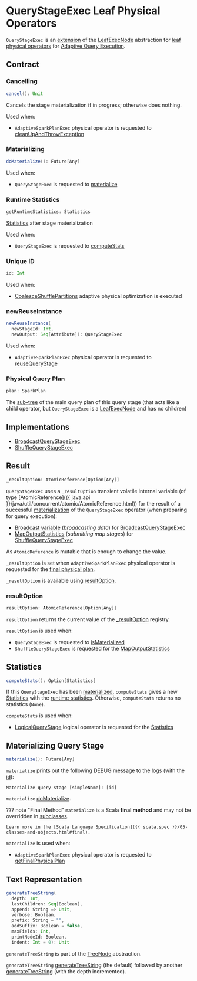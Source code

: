 # QueryStageExec Leaf Physical Operators

`QueryStageExec` is an [extension](#contract) of the [LeafExecNode](../physical-operators/SparkPlan.md#LeafExecNode) abstraction for [leaf physical operators](#implementations) for [Adaptive Query Execution](index.md).

## Contract

### <span id="cancel"> Cancelling

```scala
cancel(): Unit
```

Cancels the stage materialization if in progress; otherwise does nothing.

Used when:

* `AdaptiveSparkPlanExec` physical operator is requested to [cleanUpAndThrowException](../physical-operators/AdaptiveSparkPlanExec.md#cleanUpAndThrowException)

### <span id="doMaterialize"> Materializing

```scala
doMaterialize(): Future[Any]
```

Used when:

* `QueryStageExec` is requested to [materialize](#materialize)

### <span id="getRuntimeStatistics"> Runtime Statistics

```scala
getRuntimeStatistics: Statistics
```

[Statistics](../logical-operators/Statistics.md) after stage materialization

Used when:

* `QueryStageExec` is requested to [computeStats](#computeStats)

### <span id="id"> Unique ID

```scala
id: Int
```

Used when:

* [CoalesceShufflePartitions](CoalesceShufflePartitions.md) adaptive physical optimization is executed

### <span id="newReuseInstance"> newReuseInstance

```scala
newReuseInstance(
  newStageId: Int,
  newOutput: Seq[Attribute]): QueryStageExec
```

Used when:

* `AdaptiveSparkPlanExec` physical operator is requested to [reuseQueryStage](../physical-operators/AdaptiveSparkPlanExec.md#reuseQueryStage)

### <span id="plan"> Physical Query Plan

```scala
plan: SparkPlan
```

The [sub-tree](../physical-operators/SparkPlan.md) of the main query plan of this query stage (that acts like a child operator, but `QueryStageExec` is a [LeafExecNode](../physical-operators/SparkPlan.md#LeafExecNode) and has no children)

## Implementations

* <span id="BroadcastQueryStageExec"> [BroadcastQueryStageExec](../physical-operators/BroadcastQueryStageExec.md)
* <span id="ShuffleQueryStageExec"> [ShuffleQueryStageExec](ShuffleQueryStageExec.md)

## <span id="resultOption"><span id="_resultOption"> Result

```scala
_resultOption: AtomicReference[Option[Any]]
```

`QueryStageExec` uses a `_resultOption` transient volatile internal variable (of type [AtomicReference]({{ java.api }}/java/util/concurrent/atomic/AtomicReference.html)) for the result of a successful [materialization](#materialize) of the `QueryStageExec` operator (when preparing for query execution):

* [Broadcast variable](../physical-operators/BroadcastQueryStageExec.md#materializeWithTimeout) (_broadcasting data_) for [BroadcastQueryStageExec](../physical-operators/BroadcastQueryStageExec.md)
* [MapOutputStatistics](ShuffleQueryStageExec.md#mapStats) (_submitting map stages_) for [ShuffleQueryStageExec](ShuffleQueryStageExec.md)

As `AtomicReference` is mutable that is enough to change the value.

`_resultOption` is set when `AdaptiveSparkPlanExec` physical operator is requested for the [final physical plan](../physical-operators/AdaptiveSparkPlanExec.md#getFinalPhysicalPlan).

`_resultOption` is available using [resultOption](#resultOption).

### <span id="resultOption"> resultOption

```scala
resultOption: AtomicReference[Option[Any]]
```

`resultOption` returns the current value of the [_resultOption](#_resultOption) registry.

`resultOption` is used when:

* `QueryStageExec` is requested to [isMaterialized](#isMaterialized)
* `ShuffleQueryStageExec` is requested for the [MapOutputStatistics](ShuffleQueryStageExec.md#mapStats)

## <span id="computeStats"> Statistics

```scala
computeStats(): Option[Statistics]
```

If this `QueryStageExec` has been [materialized](#isMaterialized), `computeStats` gives a new [Statistics](../logical-operators/Statistics.md) with the [runtime statistics](#getRuntimeStatistics). Otherwise, `computeStats` returns no statistics (`None`).

`computeStats` is used when:

* [LogicalQueryStage](LogicalQueryStage.md) logical operator is requested for the [Statistics](LogicalQueryStage.md#computeStats)

## <span id="materialize"> Materializing Query Stage

```scala
materialize(): Future[Any]
```

`materialize` prints out the following DEBUG message to the logs (with the [id](#id)):

```text
Materialize query stage [simpleName]: [id]
```

`materialize` [doMaterialize](#doMaterialize).

??? note "Final Method"
    `materialize` is a Scala **final method** and may not be overridden in [subclasses](#implementations).

    Learn more in the [Scala Language Specification]({{ scala.spec }}/05-classes-and-objects.html#final).

`materialize` is used when:

* `AdaptiveSparkPlanExec` physical operator is requested to [getFinalPhysicalPlan](../physical-operators/AdaptiveSparkPlanExec.md#getFinalPhysicalPlan)

## <span id="generateTreeString"> Text Representation

```scala
generateTreeString(
  depth: Int,
  lastChildren: Seq[Boolean],
  append: String => Unit,
  verbose: Boolean,
  prefix: String = "",
  addSuffix: Boolean = false,
  maxFields: Int,
  printNodeId: Boolean,
  indent: Int = 0): Unit
```

`generateTreeString` is part of the [TreeNode](../catalyst/TreeNode.md#generateTreeString) abstraction.

`generateTreeString` [generateTreeString](../catalyst/TreeNode.md#generateTreeString) (the default) followed by another [generateTreeString](../catalyst/TreeNode.md#generateTreeString) (with the depth incremented).
